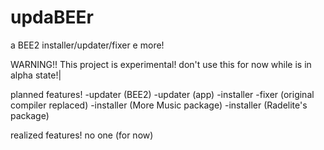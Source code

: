 # updaBEEr
a BEE2 installer/updater/fixer e more!

WARNING!!
This project is experimental! don't use this for now while is in alpha state!|


planned features!
-updater (BEE2)
-updater (app)
-installer
-fixer (original compiler replaced)
-installer (More Music package)
-installer (Radelite's package)

realized features!
no one (for now)
